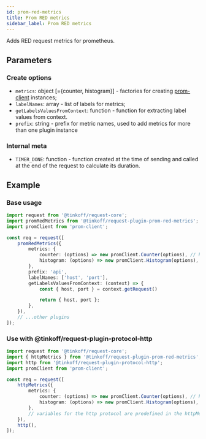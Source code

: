 ```yaml
---
id: prom-red-metrics
title: Prom RED metrics
sidebar_label: Prom RED metrics
---
```


Adds RED request metrics for prometheus.

## Parameters

### Create options
- `metrics`: object [={counter, histogram}] - factories for creating [prom-client](https://www.npmjs.com/package/prom-client) instances;
- `labelNames`: array - list of labels for metrics;
- `getLabelsValuesFromContext`: function - function for extracting label values from context.
- `prefix`: string - prefix for metric names, used to add metrics for more than one plugin instance

### Internal meta
- `TIMER_DONE`: function - function created at the time of sending and called at the end of the request to calculate its duration.

## Example

### Base usage

```typescript
import request from '@tinkoff/request-core';
import promRedMetrics from '@tinkoff/request-plugin-prom-red-metrics';
import promClient from 'prom-client';

const req = request([
    promRedMetrics({
        metrics: {
            counter: (options) => new promClient.Counter(options), // here you can mix any of your own parameters
            histogram: (options) => new promClient.Histogram(options),
        },
        prefix: 'api',
        labelNames: ['host', 'port'],
        getLabelsValuesFromContext: (context) => {
            const { host, port } = context.getRequest()

            return { host, port };
        },
    }),
    // ...other plugins
]);
```

### Use with @tinkoff/request-plugin-protocol-http

```typescript
import request from '@tinkoff/request-core';
import { httpMetrics } from '@tinkoff/request-plugin-prom-red-metrics';
import http from '@tinkoff/request-plugin-protocol-http';
import promClient from 'prom-client';

const req = request([
    httpMetrics({
        metrics: {
            counter: (options) => new promClient.Counter(options), // here you can mix any of your own parameters
            histogram: (options) => new promClient.Histogram(options),
        },
        // variables for the http protocol are predefined in the httpMetrics file
    }),
    http(),
]);
```

